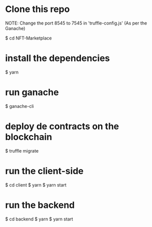 # Clone this repo

NOTE: Change the port 8545 to 7545 in 'truffle-config.js' (As per the Ganache)


$ cd NFT-Marketplace

# install the dependencies
$ yarn

# run ganache
$ ganache-cli

# deploy de contracts on the blockchain
$ truffle migrate

# run the client-side
$ cd client
$ yarn
$ yarn start

# run the backend
$ cd backend
$ yarn
$ yarn start

